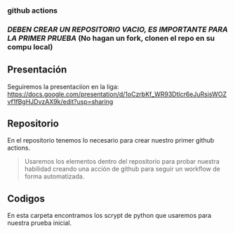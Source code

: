 ### **github actions**
### *DEBEN CREAR UN REPOSITORIO VACIO, ES IMPORTANTE PARA LA PRIMER PRUEBA* (No hagan un fork, clonen el repo en su compu local)
## Presentación
Seguiremos la presentaciíon en la liga: https://docs.google.com/presentation/d/1oCzrbKf_WR93Dtlcr6eJuRsisWOZvf1fBgHJDvzAX9k/edit?usp=sharing
## Repositorio
En el repositorio tenemos lo necesario para crear nuestro primer github actions.
> Usaremos los elementos dentro del repositorio para probar nuestra habilidad creando una acción de github para seguir un workflow de forma automatizada.
## Codigos
En esta carpeta encontramos los scrypt de python que usaremos para nuestra prueba inicial.
